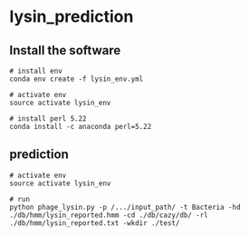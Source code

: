 # lysin_prediction
## Install the software
```
# install env
conda env create -f lysin_env.yml

# activate env
source activate lysin_env

# install perl 5.22
conda install -c anaconda perl=5.22
```

## prediction
```
# activate env
source activate lysin_env

# run
python phage_lysin.py -p /.../input_path/ -t Bacteria -hd ./db/hmm/lysin_reported.hmm -cd ./db/cazy/db/ -rl ./db/hmm/lysin_reported.txt -wkdir ./test/
```
